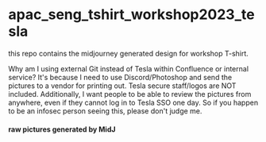# apac_seng_tshirt_workshop2023_tesla
this repo contains the midjourney generated design for workshop T-shirt.

Why am I using external Git instead of Tesla within Confluence or internal service? 
It's because I need to use Discord/Photoshop and send the pictures to a vendor for printing out. Tesla secure staff/logos are NOT included. Additionally, I want people to be able to review the pictures from anywhere, even if they cannot log in to Tesla SSO one day. So if you happen to be an infosec person seeing this, please don't judge me.


#### raw pictures generated by MidJ


